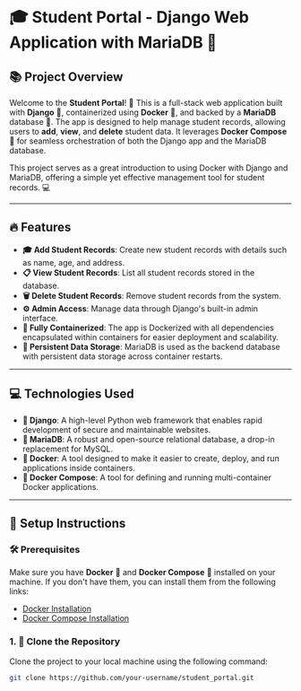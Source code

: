 
# 🎓 Student Portal - Django Web Application with MariaDB 🐬

## 📚 Project Overview

Welcome to the **Student Portal**! 🎉 This is a full-stack web application built with **Django** 🐍, containerized using **Docker** 🐋, and backed by a **MariaDB** database 🐬. The app is designed to help manage student records, allowing users to **add**, **view**, and **delete** student data. It leverages **Docker Compose** 🔧 for seamless orchestration of both the Django app and the MariaDB database.

This project serves as a great introduction to using Docker with Django and MariaDB, offering a simple yet effective management tool for student records. 💻

---

## 🔥 Features

- **🎓 Add Student Records**: Create new student records with details such as name, age, and address.
- **📋 View Student Records**: List all student records stored in the database.
- **🗑️ Delete Student Records**: Remove student records from the system.
- **⚙️ Admin Access**: Manage data through Django's built-in admin interface.
- **🐳 Fully Containerized**: The app is Dockerized with all dependencies encapsulated within containers for easier deployment and scalability.
- **💾 Persistent Data Storage**: MariaDB is used as the backend database with persistent data storage across container restarts.

---

## 💻 Technologies Used

- **🐍 Django**: A high-level Python web framework that enables rapid development of secure and maintainable websites.
- **🐬 MariaDB**: A robust and open-source relational database, a drop-in replacement for MySQL.
- **🐋 Docker**: A tool designed to make it easier to create, deploy, and run applications inside containers.
- **🔧 Docker Compose**: A tool for defining and running multi-container Docker applications.

---

## 📑 Setup Instructions

### 🛠️ Prerequisites

Make sure you have **Docker** 🐋 and **Docker Compose** 🔧 installed on your machine. If you don't have them, you can install them from the following links:

- [Docker Installation](https://docs.docker.com/get-docker/)
- [Docker Compose Installation](https://docs.docker.com/compose/install/)

### 1. 🔄 Clone the Repository

Clone the project to your local machine using the following command:

```bash
git clone https://github.com/your-username/student_portal.git
